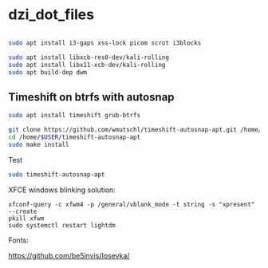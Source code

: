 # dzi_dot_files

```bash

sudo apt install i3-gaps xss-lock picom scrot i3blocks
```

```bash
sudo apt install libxcb-res0-dev/kali-rolling
sudo apt install libx11-xcb-dev/kali-rolling
sudo apt build-dep dwm
```

## Timeshift on btrfs with autosnap

```bash
sudo apt install timeshift grub-btrfs

git clone https://github.com/wmutschl/timeshift-autosnap-apt.git /home/$USER/timeshift-autosnap-apt
cd /home/$USER/timeshift-autosnap-apt
sudo make install
```
Test
```bash
sudo timeshift-autosnap-apt
```

XFCE windows blinking solution:
```
xfconf-query -c xfwm4 -p /general/vblank_mode -t string -s "xpresent" --create
pkill xfwm
sudo systemctl restart lightdm
```

Fonts:

https://github.com/be5invis/Iosevka/

